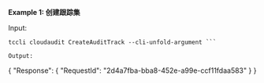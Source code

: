 **Example 1: 创建跟踪集**



Input: 

```
tccli cloudaudit CreateAuditTrack --cli-unfold-argument ```

Output: 
```
{
    "Response": {
        "RequestId": "2d4a7fba-bba8-452e-a99e-ccf11fdaa583"
    }
}
```

